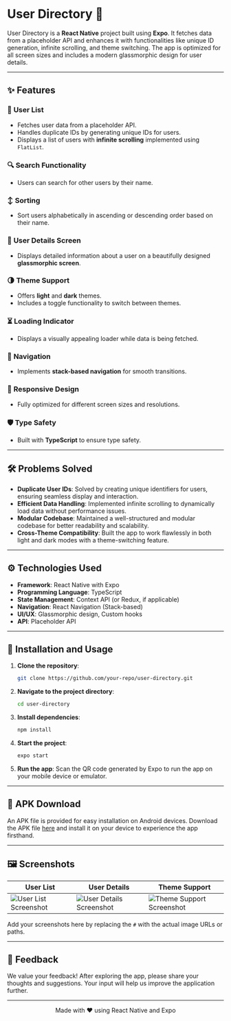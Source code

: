 # User Directory 📂

User Directory is a **React Native** project built using **Expo**.
It fetches data from a placeholder API and enhances it with functionalities like unique ID generation, infinite scrolling, and theme switching. 
The app is optimized for all screen sizes and includes a modern glassmorphic design for user details.

---

## ✨ Features

### 👥 **User List**
- Fetches user data from a placeholder API.
- Handles duplicate IDs by generating unique IDs for users.
- Displays a list of users with **infinite scrolling** implemented using `FlatList`.

### 🔍 **Search Functionality**
- Users can search for other users by their name.

### ↕ **Sorting**
- Sort users alphabetically in ascending or descending order based on their name.

### 📄 **User Details Screen**
- Displays detailed information about a user on a beautifully designed **glassmorphic screen**.

### 🌗 **Theme Support**
- Offers **light** and **dark** themes.
- Includes a toggle functionality to switch between themes.

### ⏳ **Loading Indicator**
- Displays a visually appealing loader while data is being fetched.

### 🚀 **Navigation**
- Implements **stack-based navigation** for smooth transitions.

### 📱 **Responsive Design**
- Fully optimized for different screen sizes and resolutions.

### 🛡️ **Type Safety**
- Built with **TypeScript** to ensure type safety.

---

## 🛠️ Problems Solved

- **Duplicate User IDs**: Solved by creating unique identifiers for users, ensuring seamless display and interaction.
- **Efficient Data Handling**: Implemented infinite scrolling to dynamically load data without performance issues.
- **Modular Codebase**: Maintained a well-structured and modular codebase for better readability and scalability.
- **Cross-Theme Compatibility**: Built the app to work flawlessly in both light and dark modes with a theme-switching feature.

---

## ⚙️ Technologies Used

- **Framework**: React Native with Expo
- **Programming Language**: TypeScript
- **State Management**: Context API (or Redux, if applicable)
- **Navigation**: React Navigation (Stack-based)
- **UI/UX**: Glassmorphic design, Custom hooks
- **API**: Placeholder API

---

## 🚀 Installation and Usage

1. **Clone the repository**:
   ```bash
   git clone https://github.com/your-repo/user-directory.git
   ```
2. **Navigate to the project directory**:
   ```bash
   cd user-directory
   ```
3. **Install dependencies**:
   ```bash
   npm install
   ```
4. **Start the project**:
   ```bash
   expo start
   ```
5. **Run the app**:
   Scan the QR code generated by Expo to run the app on your mobile device or emulator.

---

## 📲 APK Download

An APK file is provided for easy installation on Android devices. Download the APK file [here](#) and install it on your device to experience the app firsthand.

---

## 🖼️ Screenshots

| User List | User Details | Theme Support |
|-----------|--------------|---------------|
| ![User List Screenshot](#) | ![User Details Screenshot](#) | ![Theme Support Screenshot](#) |

Add your screenshots here by replacing the `#` with the actual image URLs or paths.

---

## 💬 Feedback

We value your feedback! After exploring the app, please share your thoughts and suggestions. Your input will help us improve the application further.

---

<p align="center">Made with ❤️ using React Native and Expo</p>

